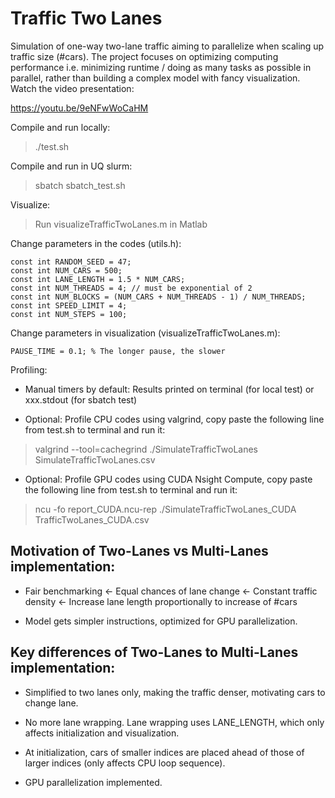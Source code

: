 # Traffic Two Lanes

Simulation of one-way two-lane traffic aiming to parallelize when scaling up traffic size (#cars). The project focuses on optimizing computing performance i.e. minimizing runtime / doing as many tasks as possible in parallel, rather than building a complex model with fancy visualization. Watch the video presentation:

https://youtu.be/9eNFwWoCaHM

Compile and run locally:

> ./test.sh

Compile and run in UQ slurm:

> sbatch sbatch_test.sh

Visualize:

> Run visualizeTrafficTwoLanes.m in Matlab

Change parameters in the codes (utils.h):

```
const int RANDOM_SEED = 47;
const int NUM_CARS = 500;
const int LANE_LENGTH = 1.5 * NUM_CARS;
const int NUM_THREADS = 4; // must be exponential of 2
const int NUM_BLOCKS = (NUM_CARS + NUM_THREADS - 1) / NUM_THREADS;
const int SPEED_LIMIT = 4;
const int NUM_STEPS = 100;
```

Change parameters in visualization (visualizeTrafficTwoLanes.m):

```
PAUSE_TIME = 0.1; % The longer pause, the slower
```

Profiling: 

* Manual timers by default: Results printed on terminal (for local test) or xxx.stdout (for sbatch test)

* Optional: Profile CPU codes using valgrind, copy paste the following line from test.sh to terminal and run it:

> valgrind --tool=cachegrind ./SimulateTrafficTwoLanes SimulateTrafficTwoLanes.csv

* Optional: Profile GPU codes using CUDA Nsight Compute, copy paste the following line from test.sh to terminal and run it:

> ncu -fo report_CUDA.ncu-rep ./SimulateTrafficTwoLanes_CUDA TrafficTwoLanes_CUDA.csv

## Motivation of Two-Lanes vs Multi-Lanes implementation:

* Fair benchmarking <- Equal chances of lane change <- Constant traffic density <- Increase lane length proportionally to increase of #cars

* Model gets simpler instructions, optimized for GPU parallelization.

## Key differences of Two-Lanes to Multi-Lanes implementation:

* Simplified to two lanes only, making the traffic denser, motivating cars to change lane.

* No more lane wrapping. Lane wrapping uses LANE_LENGTH, which only affects initialization and visualization.

* At initialization, cars of smaller indices are placed ahead of those of larger indices (only affects CPU loop sequence).

* GPU parallelization implemented.
